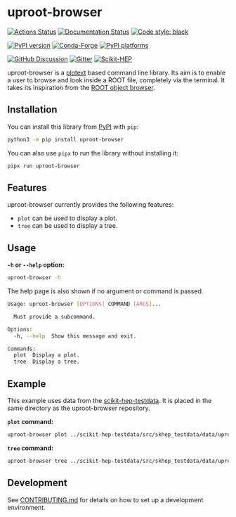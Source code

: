 # uproot-browser

[![Actions Status][actions-badge]][actions-link]
[![Documentation Status][rtd-badge]][rtd-link]
[![Code style: black][black-badge]][black-link]

[![PyPI version][pypi-version]][pypi-link]
[![Conda-Forge][conda-badge]][conda-link]
[![PyPI platforms][pypi-platforms]][pypi-link]

[![GitHub Discussion][github-discussions-badge]][github-discussions-link]
[![Gitter][gitter-badge]][gitter-link]
[![Scikit-HEP][sk-badge]](https://scikit-hep.org/)

uproot-browser is a [plotext](https://github.com/piccolomo/plotext) based command line library. Its aim is to enable a user to browse and look inside a ROOT file, completely via the terminal. It takes its inspiration from the [ROOT object browser](https://root.cern/doc/master/classTRootBrowser.html).

## Installation

You can install this library from [PyPI](https://pypi.org/project/uproot-browser/) with `pip`:

```bash
python3 -m pip install uproot-browser
```

You can also use `pipx` to run the library without installing it:

```bash
pipx run uproot-browser
```

## Features

uproot-browser currently provides the following features:

- `plot` can be used to display a plot.
- `tree` can be used to display a tree.

## Usage

**`-h` or `--help` option:**

```bash
uproot-browser -h
```

The help page is also shown if no argument or command is passed.

```bash
Usage: uproot-browser [OPTIONS] COMMAND [ARGS]...

  Must provide a subcommand.

Options:
  -h, --help  Show this message and exit.

Commands:
  plot  Display a plot.
  tree  Display a tree.
```

## Example

This example uses data from the [scikit-hep-testdata](https://github.com/scikit-hep/scikit-hep-testdata). It is placed in the same directory as the uproot-browser repository.

**`plot` command:**

```bash
uproot-browser plot ../scikit-hep-testdata/src/skhep_testdata/data/uproot-Event.root:htime
```

**`tree` command:**

```bash
uproot-browser tree ../scikit-hep-testdata/src/skhep_testdata/data/uproot-Event.root
```

## Development

See [CONTRIBUTING.md](https://github.com/henryiii/uproot-browser/blob/main/.github/CONTRIBUTING.md) for details on how to set up a development environment.

[actions-badge]:            https://github.com/henryiii/uproot-browser/workflows/CI/badge.svg
[actions-link]:             https://github.com/henryiii/uproot-browser/actions
[black-badge]:              https://img.shields.io/badge/code%20style-black-000000.svg
[black-link]:               https://github.com/psf/black
[conda-badge]:              https://img.shields.io/conda/vn/conda-forge/uproot-browser
[conda-link]:               https://github.com/conda-forge/uproot-browser-feedstock
[github-discussions-badge]: https://img.shields.io/static/v1?label=Discussions&message=Ask&color=blue&logo=github
[github-discussions-link]:  https://github.com/henryiii/uproot-browser/discussions
[gitter-badge]:             https://badges.gitter.im/https://github.com/Scikit-HEP/uproot-browser/community.svg
[gitter-link]:              https://gitter.im/https://github.com/Scikit-HEP/uproot-browser/community?utm_source=badge&utm_medium=badge&utm_campaign=pr-badge
[pypi-link]:                https://pypi.org/project/uproot-browser/
[pypi-platforms]:           https://img.shields.io/pypi/pyversions/uproot-browser
[pypi-version]:             https://badge.fury.io/py/uproot-browser.svg
[rtd-badge]:                https://readthedocs.org/projects/uproot-browser/badge/?version=latest
[rtd-link]:                 https://uproot-browser.readthedocs.io/en/latest/?badge=latest
[sk-badge]:                 https://scikit-hep.org/assets/images/Scikit--HEP-Project-blue.svg
